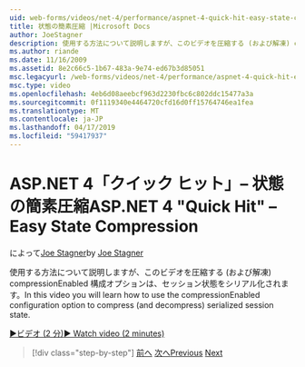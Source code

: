 ```yaml
---
uid: web-forms/videos/net-4/performance/aspnet-4-quick-hit-easy-state-compression
title: 状態の簡素圧縮 |Microsoft Docs
author: JoeStagner
description: 使用する方法について説明しますが、このビデオを圧縮する (および解凍) compressionEnabled 構成オプションは、セッション状態をシリアル化されます。
ms.author: riande
ms.date: 11/16/2009
ms.assetid: 8e2c66c5-1b67-483a-9e74-ed67b3d85051
msc.legacyurl: /web-forms/videos/net-4/performance/aspnet-4-quick-hit-easy-state-compression
msc.type: video
ms.openlocfilehash: 4eb6d08aeebcf963d2230fbc6c802ddc15477a3a
ms.sourcegitcommit: 0f1119340e4464720cfd16d0ff15764746ea1fea
ms.translationtype: MT
ms.contentlocale: ja-JP
ms.lasthandoff: 04/17/2019
ms.locfileid: "59417937"
---
```

# <a name="aspnet-4-quick-hit--easy-state-compression"></a><span data-ttu-id="1565c-103">ASP.NET 4「クイック ヒット」– 状態の簡素圧縮</span><span class="sxs-lookup"><span data-stu-id="1565c-103">ASP.NET 4 "Quick Hit" – Easy State Compression</span></span>

<span data-ttu-id="1565c-104">によって[Joe Stagner](https://github.com/JoeStagner)</span><span class="sxs-lookup"><span data-stu-id="1565c-104">by [Joe Stagner](https://github.com/JoeStagner)</span></span>

<span data-ttu-id="1565c-105">使用する方法について説明しますが、このビデオを圧縮する (および解凍) compressionEnabled 構成オプションは、セッション状態をシリアル化されます。</span><span class="sxs-lookup"><span data-stu-id="1565c-105">In this video you will learn how to use the compressionEnabled configuration option to compress (and decompress) serialized session state.</span></span> 

[<span data-ttu-id="1565c-106">&#9654;ビデオ (2 分)</span><span class="sxs-lookup"><span data-stu-id="1565c-106">&#9654; Watch video (2 minutes)</span></span>](https://channel9.msdn.com/Blogs/ASP-NET-Site-Videos/aspnet-4-quick-hit-easy-state-compression)

> [!div class="step-by-step"]
> <span data-ttu-id="1565c-107">[前へ](aspnet-4-quick-hit-selective-view-state.md)
> [次へ](how-do-i-use-the-viewstatemode-property-for-managing-viewstate.md)</span><span class="sxs-lookup"><span data-stu-id="1565c-107">[Previous](aspnet-4-quick-hit-selective-view-state.md)
[Next](how-do-i-use-the-viewstatemode-property-for-managing-viewstate.md)</span></span>
